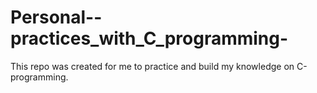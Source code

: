 # Personal--practices_with_C_programming-
This repo was created for me to practice and build my knowledge on C-programming.
